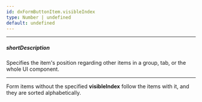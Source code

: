 ```yaml
---
id: dxFormButtonItem.visibleIndex
type: Number | undefined
default: undefined
---
```

---
##### shortDescription
Specifies the item's position regarding other items in a group, tab, or the whole UI component.

---
Form items without the specified **visibleIndex** follow the items with it, and they are sorted alphabetically.
